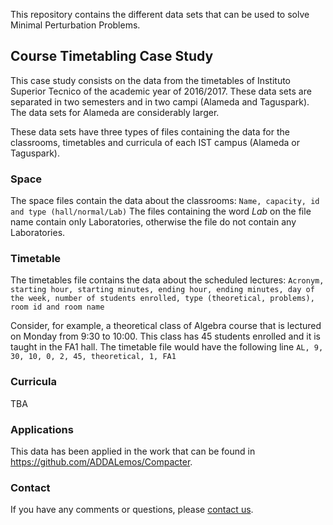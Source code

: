 This repository contains the different data sets that can be used to solve Minimal Perturbation Problems.

## Course Timetabling Case Study

This case study consists on the data from the timetables of Instituto Superior Tecnico of the academic year of 2016/2017. These data sets are separated in two semesters and in two campi (Alameda and Taguspark). The data sets for Alameda are considerably larger.

These data sets have three types of files containing the data for the classrooms, timetables and curricula of each IST campus (Alameda or Taguspark).

### Space

The space files contain the data about the classrooms: ```Name, capacity, id and type (hall/normal/Lab)``` The files containing the word _Lab_ on the file name contain only Laboratories, otherwise the file do not contain any Laboratories.

### Timetable

The timetables file contains the data about the scheduled lectures: ```Acronym, starting hour, starting minutes, ending hour, ending minutes, day of the week, number of students enrolled, type (theoretical, problems),  room id and room name``` 

Consider, for example, a theoretical class of Algebra course that is lectured on Monday from 9:30 to 10:00. This class has 45 students enrolled and it is taught in the FA1 hall. The timetable file would have the following line ```AL, 9, 30, 10, 0, 2, 45, theoretical, 1, FA1```


### Curricula

 TBA
 
### Applications

This data has been applied in the work that can be found in https://github.com/ADDALemos/Compacter. 

### Contact

If you have any comments or questions, please [contact us](mailto:ines.lynce@tecnico.ulisboa.pt;alexandre.lemos@tecnico.ulisboa.pt;pedro.tiago.monteiro@tecnico.pt;?subject=[MPP-DataSets]).
